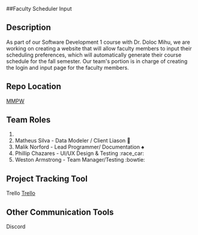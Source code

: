##Faculty Scheduler Input 


## Description

As part of our Software Development 1 course with Dr. Doloc Mihu, we are working on creating a website that will allow faculty members to input their scheduling preferences, which will automatically generate their course schedule for the fall semester. Our team's portion is in charge of creating the login and input page for the faculty members. 

## Repo Location

[MMPW](https://github.com/GGC-SD/MMPW)

## Team Roles

1. 
1. Matheus Silva - Data Modeler / Client Liason :new_moon_with_face:
1. Malik Norford - Lead Programmer/ Documentation :spades:
1. Phillip Chazares - UI/UX Design & Testing :race_car:
1. Weston Armstrong - Team Manager/Testing :bowtie:
## Project Tracking Tool

Trello
[Trello](https://trello.com/b/8kwxA0Xg/mmpw-inc-project)

## Other Communication Tools

Discord
